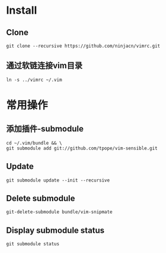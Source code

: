 # Install

## Clone
`git clone --recursive https://github.com/ninjacn/vimrc.git`

## 通过软链连接vim目录
`ln -s ../vimrc ~/.vim`

# 常用操作

## 添加插件-submodule
    cd ~/.vim/bundle && \
    git submodule add git://github.com/tpope/vim-sensible.git

## Update
`git submodule update --init --recursive`

## Delete submodule
`git-delete-submodule bundle/vim-snipmate`

## Display submodule status
`git submodule status`
